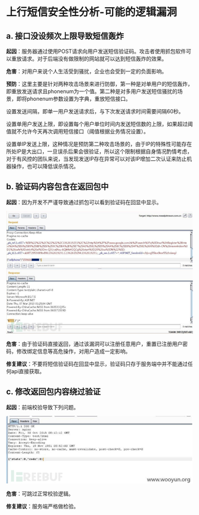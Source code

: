 # 上行短信安全性分析-可能的逻辑漏洞 #

## a. 接口没设频次上限导致短信轰炸 ##

**起因**：服务器通过使用POST请求向用户发送短信验证码。攻击者使用抓包软件可以重放请求。对于后端没有做限制的网站就可以达到短信轰炸的效果。

**危害**：对用户来说个人生活受到骚扰，企业也会受到一定的负面影响。

**预防**：这里主要是针对两种攻击场景来进行防御，第一种是对单用户的短信轰炸，即重放发送请求且phonenum为一个值。第二种是对多用户发送短信骚扰的场景，即将phonenum参数设置为字典，重放短信接口。

设置发送间隔，即单一用户发送请求后，与下次发送请求时间需要间隔60秒。

设置单用户发送上限，即设置每个用户单位时间内发送短信数的上限，如果超过阈值就不允许今天再次调用短信接口（阈值根据业务情况设置）。

设置单IP发送上限，这种情况是预防第二种攻击场景的，由于IP的特殊性可能存在所处IP是大出口，一旦误杀后果会很验证，所以这个限制根据自身情况酌情考虑，对于有风控的团队来说，当发现发送IP存在异常可以对该IP增加二次认证来防止机器操作，也可以降低误杀情况。


## b. 验证码内容包含在返回包中 ##

**起因**：因为开发不严谨导致通过抓包可以看到验证码在回显中显示。

![](https://github.com/yakkwang/ns/blob/%E5%A4%A7%E4%BD%9C%E4%B8%9A/2017-2/%E5%A4%A7%E4%BD%9C%E4%B8%9A/%E4%B8%8B%E8%A1%8C%E7%9F%AD%E4%BF%A1%E5%AE%89%E5%85%A8%E6%80%A7%E5%88%86%E6%9E%90-%E9%80%BB%E8%BE%91%E6%BC%8F%E6%B4%9E/b.png)

**危害**：由于验证码直接返回，通过该漏洞可以注册任意用户，重置已注册用户密码，修改绑定信息等高危操作，对用户造成一定影响。

**修复建议**：不要将短信验证码在回显中显示，验证码只存于服务端中并不能通过任何api直接获取。


## c. 修改返回包内容绕过验证 ##

**起因**：前端校验导致下列问题。

![](https://github.com/yakkwang/ns/blob/%E5%A4%A7%E4%BD%9C%E4%B8%9A/2017-2/%E5%A4%A7%E4%BD%9C%E4%B8%9A/%E4%B8%8B%E8%A1%8C%E7%9F%AD%E4%BF%A1%E5%AE%89%E5%85%A8%E6%80%A7%E5%88%86%E6%9E%90-%E9%80%BB%E8%BE%91%E6%BC%8F%E6%B4%9E/c.png)

**危害**：可跳过正常校验逻辑。

**修复建议**：服务端严格做检验。

